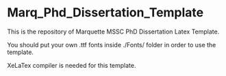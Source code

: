 # Marq_Phd_Dissertation_Template
This is the repository of Marquette MSSC PhD Dissertation Latex Template. 

You should put your own .ttf fonts inside ./Fonts/ folder in order to use the template.

XeLaTex compiler is needed for this template.

